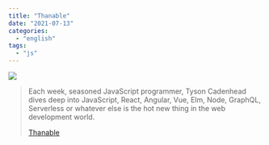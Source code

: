```yaml
---
title: "Thanable"
date: "2021-07-13"
categories: 
  - "english"
tags: 
  - "js"
---
```


![](https://yt3.ggpht.com/ytc/AKedOLTTnK-J9BQCH8cLBtZuDCjTqqriUm8F9eoUeG2dNg=s176-c-k-c0x00ffffff-no-rj)

> Each week, seasoned JavaScript programmer, Tyson Cadenhead dives deep into JavaScript, React, Angular, Vue, Elm, Node, GraphQL, Serverless or whatever else is the hot new thing in the web development world.
> 
> [Thanable](https://www.youtube.com/channel/UCL8AMKLVecaaUs86eCt0zyw/playlists)
